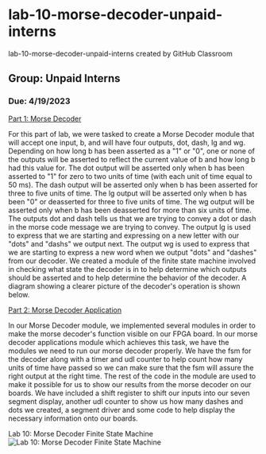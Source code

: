 # lab-10-morse-decoder-unpaid-interns
lab-10-morse-decoder-unpaid-interns created by GitHub Classroom
## Group: Unpaid Interns
### Due: 4/19/2023

<ins> Part 1: Morse Decoder</ins>

For this part of lab, we were tasked to create a Morse Decoder module that will accept one input, b, and will have four outputs, dot, dash, lg and wg. Depending on how long b has been asserted as a "1" or "0", one or none of the outputs will be asserted to reflect the current value of b and how long b had this value for. The dot output will be asserted only when b has been asserted to "1" for zero to two units of time (with each unit of time equal to 50 ms). The dash output will be asserted only when b has been asserted for three to five units of time. The lg output will be asserted only when b has been "0" or deasserted for three to five units of time. The wg output will be asserted only when b has been deasserted for more than six units of time. The outputs dot and dash tells us that we are trying to convey a dot or dash in the morse code message we are trying to convey. The output lg is used to express that we are starting and expressing on a new letter with our "dots" and "dashs" we output next. The output wg is used to express that we are starting to express a new word when we output "dots" and "dashes" from our decoder. We created a module of the finite state machine involved in checking what state the decoder is in to help determine which outputs should be asserted and to help determine the behavior of the decoder. A diagram showing a clearer picture of the decoder's operation is shown below.


<ins> Part 2: Morse Decoder Application</ins>

In our Morse Decoder module, we implemented several modules in order to make the morse decoder's function visible on our FPGA board. In our morse decoder applications module which achieves this task, we have the modules we need to run our morse decoder properly. We have the fsm for the decoder along with a timer and udl counter to help count how many units of time have passed so we can make sure that the fsm will assure the right output at the right time. The rest of the code in the module are used to make it possible for us to show our results from the morse decoder on our boards. We have included a shift register to shift our inputs into our seven segment display, another udl counter to show us how many dashes and dots we created, a segment driver and some code to help display the necessary information onto our boards.

Lab 10: Morse Decoder Finite State Machine ![Lab 10: Morse Decoder Finite State Machine](https://github.com/Spring-2023-Classes/lab-10-morse-decoder-unpaid-interns/blob/b9752db95e4955311e289f37c9b4b0cb5d4d713f/Lab_10_fsm.jpg)
